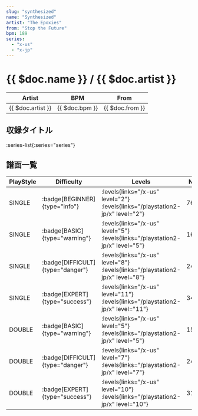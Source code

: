 ```yaml
---
slug: "synthesized"
name: "Synthesized"
artist: "The Epoxies"
from: "Stop the Future"
bpm: 189
series:
  - "x-us"
  - "x-jp"
---
```


# {{ $doc.name }} / {{ $doc.artist }}

|Artist|BPM|From|
|------|---|----|
|{{ $doc.artist }}|{{ $doc.bpm }}|{{ $doc.from }}|

## 収録タイトル

:series-list{:series="series"}

## 譜面一覧

|PlayStyle|Difficulty|Levels|Notes|Movie|
|---------|----------|------|-----|-----|
|SINGLE| :badge[BEGINNER]{type="info"}| :levels{links="/x-us" level="2"}  :levels{links="/playstation2-jp/x" level="2"}|76/0||
|SINGLE| :badge[BASIC]{type="warning"}| :levels{links="/x-us" level="5"}  :levels{links="/playstation2-jp/x" level="5"}|162/15||
|SINGLE| :badge[DIFFICULT]{type="danger"}| :levels{links="/x-us" level="8"}  :levels{links="/playstation2-jp/x" level="8"}|249/15||
|SINGLE| :badge[EXPERT]{type="success"}| :levels{links="/x-us" level="11"}  :levels{links="/playstation2-jp/x" level="11"}|347/15||
|DOUBLE| :badge[BASIC]{type="warning"}| :levels{links="/x-us" level="5"}  :levels{links="/playstation2-jp/x" level="5"}|158/12||
|DOUBLE| :badge[DIFFICULT]{type="danger"}| :levels{links="/x-us" level="7"}  :levels{links="/playstation2-jp/x" level="7"}|247/12||
|DOUBLE| :badge[EXPERT]{type="success"}| :levels{links="/x-us" level="10"}  :levels{links="/playstation2-jp/x" level="10"}|315/15||
